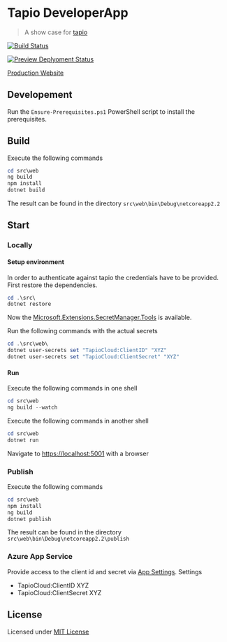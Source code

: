 # Tapio DeveloperApp

> A show case for [tapio](https://tapio.one/)

[![Build Status](https://dev.azure.com/ait-public/tapioDeveloperApp/_apis/build/status/AITGmbH.tapiodeveloperapp.CI?branchName=master)](https://dev.azure.com/ait-public/tapioDeveloperApp/_build/latest?definitionId=2&branchName=master)

[![Preview Deplyoment Status](https://vsrm.dev.azure.com/ait-public/_apis/public/Release/badge/654de716-0886-436a-8a4b-068a6af8aad0/1/1)](https://dev.azure.com/ait-public/tapioDeveloperApp/_release?definitionId=1)

[Production Website](https://tapiodeveloperapp.aitgmbh.de)

## Developement

Run the `Ensure-Prerequisites.ps1` PowerShell script to install the prerequisites.

## Build

Execute the following commands

```PowerShell
cd src\web
ng build
npm install
dotnet build
```

The result can be found in the directory `src\web\bin\Debug\netcoreapp2.2`

## Start

### Locally

#### Setup environment

In order to authenticate against tapio the credentials have to be provided. First restore the dependencies.

```PowerShell
cd .\src\
dotnet restore
```

Now the [Microsoft.Extensions.SecretManager.Tools](https://docs.microsoft.com/en-us/aspnet/core/security/app-secrets?view=aspnetcore-2.2&tabs=windows) is available.

Run the following commands with the actual secrets

```PowerShell
cd .\src\web\
dotnet user-secrets set "TapioCloud:ClientID" "XYZ"
dotnet user-secrets set "TapioCloud:ClientSecret" "XYZ"
```

#### Run

Execute the following commands in one shell

```PowerShell
cd src\web
ng build --watch
```

Execute the following commands in another shell

```PowerShell
cd src\web
dotnet run
```

Navigate to <https://localhost:5001> with a browser

### Publish

Execute the following commands

```PowerShell
cd src\web
npm install
ng build
dotnet publish
```

The result can be found in the directory `src\web\bin\Debug\netcoreapp2.2\publish`

### Azure App Service

Provide access to the client id and secret via [App Settings](https://docs.microsoft.com/en-us/azure/app-service/web-sites-configure#app-settings).
Settings

* TapioCloud:ClientID XYZ
* TapioCloud:ClientSecret XYZ

## License

Licensed under [MIT License](LICENSE)
